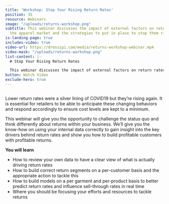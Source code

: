 ```yaml
---
title: 'Workshop: Stop Your Rising Return Rates'
position: 35
resource: Webinars
image: "/uploads/returns-workshop.png"
subtitle: This webinar discusses the impact of external factors on return rates within
  the apparel market and the strategies to put in place to stop them rising.
is-landing-page: true
includes-video: true
video-url: https://dressipi.com/media/returns-workshop-webinar.mp4
video-mask: "/uploads/returns-workshop.png"
list-content: |-
  # Stop Your Rising Return Rates

  This webinar discusses the impact of external factors on return rates within the apparel market and the strategies to put in place to stop them rising.
button: Watch Video
exclude-hero: true
---
```


<h1 style="font-size:0px;font-color:white;padding:0;margin:0">Workshop: Stop Your Rising Return Rates</h1>

Lower return rates were a silver lining of COVID19 but they’re rising again. It is essential for retailers to be able to anticipate these changing behaviors and respond accordingly to ensure cost levels are kept to a minimum. 

This webinar will give you the opportunity to challenge the status quo and think differently about returns within your business. We’ll give you the know-how on using your internal data correctly to gain insight into the key drivers behind return rates and show you how to build profitable customers with profitable returns.

<p style="font-weight: bold; width: 100%">You will learn</p>

- How to review your own data to have a clear view of what is actually driving return rates
- How to build correct return segments on a per-customer basis and the appropriate action to tackle this
- How to build models on a per garment and per-product basis to better predict return rates and influence sell-through rates in real time
- Where you should be focusing your efforts and resources to tackle returns
